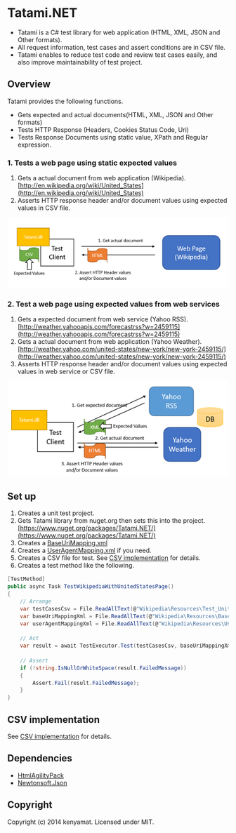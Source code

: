 ﻿# Tatami.NET
* Tatami is a C# test library for web application (HTML, XML, JSON and Other formats).
* All request information, test cases and assert conditions are in CSV file.
* Tatami enables to reduce test code and review test cases easily, and also improve maintainability of test project.

## Overview
Tatami provides the following functions.
* Gets expected and actual documents(HTML, XML, JSON and Other formats)
* Tests HTTP Response (Headers, Cookies Status Code, Uri)
* Tests Response Documents using static value, XPath and Regular expression.

### 1. Tests a web page using static expected values
1. Gets a actual document from web application (Wikipedia). [http://en.wikipedia.org/wiki/United_States](http://en.wikipedia.org/wiki/United_States)
1. Asserts HTTP response header and/or document values using expected values in CSV file.

![sample1](docs/imgs/sample1.png)

### 2. Test a web page using expected values from web services
1. Gets a expected document from web service (Yahoo RSS). [http://weather.yahooapis.com/forecastrss?w=2459115](http://weather.yahooapis.com/forecastrss?w=2459115)
1. Gets a actual document from web application (Yahoo Weather). [http://weather.yahoo.com/united-states/new-york/new-york-2459115/](http://weather.yahoo.com/united-states/new-york/new-york-2459115/)
1. Asserts HTTP response header and/or document values using expected values in web service or CSV file.

![sample1](docs/imgs/sample2.png)

## Set up
1. Creates a unit test project.
1. Gets Tatami library from nuget.org then sets this into the project. [https://www.nuget.org/packages/Tatami.NET/](https://www.nuget.org/packages/Tatami.NET/)
1. Creates a [BaseUriMapping.xml](samples/SampleTest/Wikipedia/Resources/BaseUriMapping.xml)
1. Creates a [UserAgentMapping.xml](samples/SampleTest/Wikipedia/Resources/BaseUriMapping.xml) if you need.
1. Creates a CSV file for test. See [CSV implementation][] for details.
1. Creates a test method like the following.
```c#:WikipediaTests.cs
[TestMethod]
public async Task TestWikipediaWithUnitedStatesPage()
{
    // Arrange
    var testCasesCsv = File.ReadAllText(@"Wikipedia\Resources\Test_United_States.csv");
    var baseUriMappingXml = File.ReadAllText(@"Wikipedia\Resources\BaseUriMapping.xml");
    var userAgentMappingXml = File.ReadAllText(@"Wikipedia\Resources\UserAgentMapping.xml");

    // Act
    var result = await TestExecutor.Test(testCasesCsv, baseUriMappingXml, userAgentMappingXml);

    // Assert
    if (!string.IsNullOrWhiteSpace(result.FailedMessage))
    {
        Assert.Fail(result.FailedMessage);
    }
}

```

## CSV implementation
See [CSV implementation][] for details.

## Dependencies
* [HtmlAgilityPack](http://htmlagilitypack.codeplex.com/)
* [Newtonsoft.Json](http://james.newtonking.com/json)

## Copyright
Copyright (c) 2014 kenyamat. Licensed under MIT.

[CSV implementation]: docs/csv_implementation.md

